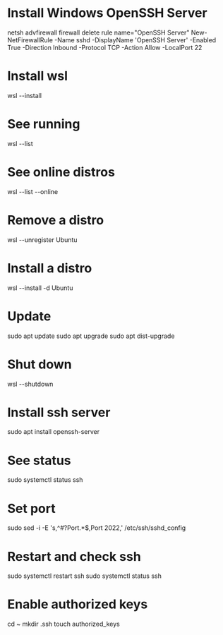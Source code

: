 # Install Windows OpenSSH Server
netsh advfirewall firewall delete rule name="OpenSSH Server"
New-NetFirewallRule -Name sshd -DisplayName 'OpenSSH Server' -Enabled True -Direction Inbound -Protocol TCP -Action Allow -LocalPort 22

# Install wsl
wsl --install

# See running
wsl --list

# See online distros
wsl --list --online

# Remove a distro
wsl --unregister Ubuntu

# Install a distro
wsl --install -d Ubuntu

# Update
sudo apt update
sudo apt upgrade
sudo apt dist-upgrade

# Shut down
wsl --shutdown

# Install ssh server
sudo apt install openssh-server

# See status
sudo systemctl status ssh

# Set port
sudo sed -i -E 's,^#?Port.*$,Port 2022,' /etc/ssh/sshd_config

# Restart and check ssh
sudo systemctl restart ssh
sudo systemctl status ssh

# Enable authorized keys
cd ~
mkdir .ssh
touch authorized_keys